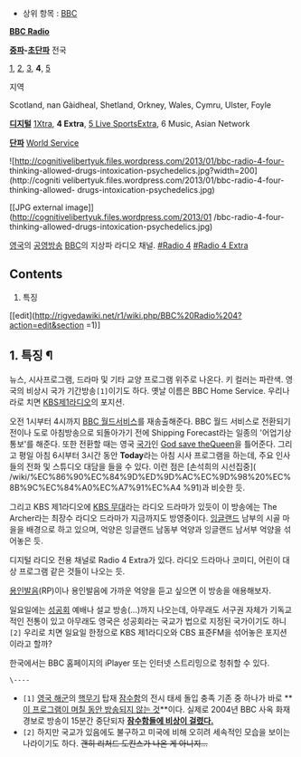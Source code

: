  * 상위 항목 : [BBC](BBC.md)  

**[BBC Radio](BBC.md)**

**[중파](AM.md)-[초단파](FM.md)**
전국

[1](BBC%20Radio%201.md), [2](BBC%20Radio%202.md),
[3](BBC%20Radio%203.md), **4**, [5](BBC%20Radio%205.md)

지역

Scotland, nan Gàidheal, Shetland, Orkney, Wales, Cymru, Ulster, Foyle

**[디지털](%EB%94%94%EC%A7%80%ED%84%B8%20%EB%B0%A9%EC%86%A1.md)**
[1Xtra](BBC%20Radio%201.md), **4 Extra**, [5 Live SportsExtra](BBC%20Radio%205.md), 6 Music, Asian Network

**[단파](%EB%8B%A8%ED%8C%8C%EB%B0%A9%EC%86%A1.md)**
[World Service](BBC%20%EC%9B%94%EB%93%9C%20%EC%84%9C%EB%B9%84%EC%8A%A4.md)

  

![http://cognitivelibertyuk.files.wordpress.com/2013/01/bbc-radio-4-four-
thinking-allowed-drugs-intoxication-psychedelics.jpg?width=200](http://cogniti
velibertyuk.files.wordpress.com/2013/01/bbc-radio-4-four-thinking-allowed-
drugs-intoxication-psychedelics.jpg)

[[JPG external image]](http://cognitivelibertyuk.files.wordpress.com/2013/01
/bbc-radio-4-four-thinking-allowed-drugs-intoxication-psychedelics.jpg)

[영국](%EC%98%81%EA%B5%AD.md)의
[공영방송](%EA%B3%B5%EC%98%81%EB%B0%A9%EC%86%A1.md) [BBC](BBC.md)의 지상파 라디오
채널. [#Radio 4](http://www.bbc.co.uk/radio4/) [#Radio 4
Extra](http://www.bbc.co.uk/radio4extra/)

## Contents

    

1. 특징 

[[edit](http://rigvedawiki.net/r1/wiki.php/BBC%20Radio%204?action=edit&section
=1)]

## 1. 특징 ¶

뉴스, 시사프로그램, 드라마 및 기타 교양 프로그램 위주로 나온다. 키 컬러는 파란색. 영국의 비상시 국가 기간방송`[1]`이기도 하다.
옛날 이름은 BBC Home Service. 우리나라로 치면 [KBS제1라디오](KBS%20%EC%A0%9C1%EB%9D%BC%EB%94%94%EC%98%A4.md)의 포지션.

  

오전 1시부터 4시까지 [BBC 월드서비스](BBC%20%EC%9B%94%EB%93%9C%20%EC%84%9C%EB%B9%84%EC%8A%A4.md)를 재송출해준다.
BBC 월드 서비스로 전환되기 전이나 도로 아침방송으로 되돌아가기 전에 Shipping Forecast라는 일종의 '어업기상통보'를 해준다.
또한 전환할 때는 영국 [국가](%EA%B5%AD%EA%B0%80.md)인 [God save theQueen](God%20save%20the%20Queen.md)을 틀어준다. 그리고 평일 아침 6시부터 3시간 동안
**Today**라는 아침 시사 프로그램을 하는데, 주요 인사들의 전화 및 스튜디오 대담을 들을 수 있다. 이런 점은 [손석희의 시선집중](
/wiki/%EC%86%90%EC%84%9D%ED%9D%AC%EC%9D%98%20%EC%8B%9C%EC%84%A0%EC%A7%91%EC%A4
%91)과 비슷한 듯.

  

그리고 KBS 제1라디오에 [KBS 무대](KBS%20%EB%AC%B4%EB%8C%80.md)라는 라디오 드라마가 있듯이 이 방송에는
The Archer라는 최장수 라디오 드라마가 지금까지도 방영중이다.
[잉글랜드](%EC%9E%89%EA%B8%80%EB%9E%9C%EB%93%9C.md) 남부의 시골 마을을 배경으로 하고 있으며, 억양은
잉글랜드 남동부 억양과 잉글랜드 남서부 억양을 섞어놓은 듯.

  

디지털 라디오 전용 채널로 Radio 4 Extra가 있다. 라디오 드라마나 코미디, 어린이 대상 프로그램 같은 것들이 나오는 듯.

  

[용인발음](%EC%9A%A9%EC%9D%B8%EB%B0%9C%EC%9D%8C.md)(RP)이나 용인발음에 가까운 억양을 듣고 싶으면
이 방송을 애용해보자.

  

일요일에는 [성공회](%EC%84%B1%EA%B3%B5%ED%9A%8C.md) 예배나 설교 방송(...)까지 나오는데, 아무래도 서구권
자체가 기독교적인 전통이 있고 아무래도 영국은 성공회라는 국교가 법으로 지정된 국가이기도 하니`[2]` 우리로 치면 일요일 한정으로 KBS
제1라디오와 CBS 표준FM을 섞어놓은 포지션이라고 할까?

  

한국에서는 BBC 홈페이지의 iPlayer 또는 인터넷 스트리밍으로 청취할 수 있다.

`\----`

  * `[1]` [영국 해군](%EC%98%81%EA%B5%AD%20%ED%95%B4%EA%B5%B0.md)의 [핵무기](%ED%95%B5%EB%AC%B4%EA%B8%B0.md) 탑재 [잠수함](%EC%9E%A0%EC%88%98%ED%95%A8.md)의 전시 태세 돌입 충족 기존 중 하나가 바로 **[이 프로그램이 며칠 동안 방송되지 않는 것](http://www.reddit.com/r/todayilearned/comments/2ut96m/til_one_of_the_checks_which_a_british_nuclear/)**이다. 실제로 2004년 BBC 사옥 화재 경보로 방송이 15분간 중단되자 **[잠수함들에 비상이 걸렸다.](http://www.manchestereveningnews.co.uk/news/greater-manchester-news/radio-silence-puts-subs-on-nuclear-1157478)**
  * `[2]` 하지만 국교가 있음에도 불구하고 미국에 비해 오히려 세속적인 모습을 보이는 나라이기도 하다. <del>괜히 리처드 도킨스가 나온 게 아니지...</del>

